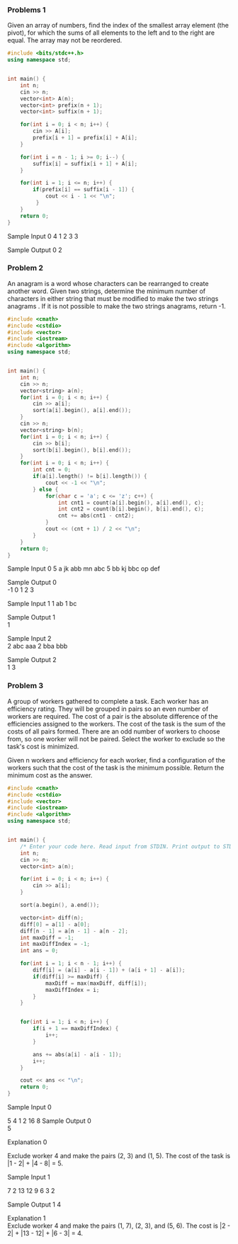 ### Problems 1
Given an array of numbers, find the index of the smallest array element (the pivot), for which the sums of all elements to the left and to the right are equal. The array may not be reordered.

```cpp
#include <bits/stdc++.h>
using namespace std;


int main() {
    int n;
    cin >> n;
    vector<int> A(n);
    vector<int> prefix(n + 1);
    vector<int> suffix(n + 1);

    for(int i = 0; i < n; i++) {
        cin >> A[i];
        prefix[i + 1] = prefix[i] + A[i];
    }    

    for(int i = n - 1; i >= 0; i--) {
        suffix[i] = suffix[i + 1] + A[i];
    }

    for(int i = 1; i <= n; i++) {
        if(prefix[i] == suffix[i - 1]) {
            cout << i - 1 << "\n";
         }
    }
    return 0;
}
```

Sample Input 0
4
1 2 3 3

Sample Output 0
2

### Problem 2 
An anagram is a word whose characters can be rearranged to create another word. Given two strings, determine the minimum number of characters in either string that must be modified to make the two strings anagrams . If it is not possible to make the two strings anagrams, return -1.

```cpp
#include <cmath>
#include <cstdio>
#include <vector>
#include <iostream>
#include <algorithm>
using namespace std;


int main() {
    int n;
    cin >> n;
    vector<string> a(n);
    for(int i = 0; i < n; i++) {
        cin >> a[i];
        sort(a[i].begin(), a[i].end());
    }
    cin >> n;
    vector<string> b(n);
    for(int i = 0; i < n; i++) {
        cin >> b[i];
        sort(b[i].begin(), b[i].end());
    }
    for(int i = 0; i < n; i++) {
        int cnt = 0;
        if(a[i].length() != b[i].length()) {
            cout << -1 << "\n";
        } else {
            for(char c = 'a'; c <= 'z'; c++) {
                int cnt1 = count(a[i].begin(), a[i].end(), c);
                int cnt2 = count(b[i].begin(), b[i].end(), c);
                cnt += abs(cnt1 - cnt2);
            }
            cout << (cnt + 1) / 2 << "\n";
        }
    }   
    return 0;
}
```

Sample Input 0
5
a jk abb mn abc
5
bb kj bbc op def

Sample Output 0  
-1
0
1
2
3

Sample Input 1 
1
ab
1
bc

Sample Output 1   
1


Sample Input 2   
2
abc
aaa
2
bba
bbb

Sample Output 2   
1
3

### Problem 3 
A group of workers gathered to complete a task. Each worker has an efficiency rating. They will be grouped in pairs so an even number of workers are required. The cost of a pair is the absolute difference of the efficiencies assigned to the workers. The cost of the task is the sum of the costs of all pairs formed. There are an odd number of workers to choose from, so one worker will not be paired. Select the worker to exclude so the task's cost is minimized.

Given n workers and efficiency for each worker, find a configuration of the workers such that the cost of the task is the minimum possible. Return the minimum cost as the answer.

```cpp
#include <cmath>
#include <cstdio>
#include <vector>
#include <iostream>
#include <algorithm>
using namespace std;


int main() {
    /* Enter your code here. Read input from STDIN. Print output to STDOUT */
    int n;
    cin >> n;
    vector<int> a(n);

    for(int i = 0; i < n; i++) {
        cin >> a[i];
    }

    sort(a.begin(), a.end());

    vector<int> diff(n);
    diff[0] = a[1] - a[0];
    diff[n - 1] = a[n - 1] - a[n - 2];
    int maxDiff = -1;
    int maxDiffIndex = -1;
    int ans = 0;

    for(int i = 1; i < n - 1; i++) {
        diff[i] = (a[i] - a[i - 1]) + (a[i + 1] - a[i]);
        if(diff[i] >= maxDiff) {
            maxDiff = max(maxDiff, diff[i]);
            maxDiffIndex = i;
        }
    }


    for(int i = 1; i < n; i++) {
        if(i + 1 == maxDiffIndex) {
            i++;
        }

        ans += abs(a[i] - a[i - 1]);
        i++;
    }

    cout << ans << "\n";
    return 0;
}

```

Sample Input 0     

5
4
1
2
16
8
Sample Output 0   
5

Explanation 0

Exclude worker 4 and make the pairs (2, 3) and (1, 5). The cost of the task is |1 - 2| + |4 - 8| = 5.

Sample Input 1 

7
2
13
12
9
6
3
2

Sample Output 1
4

Explanation 1   
Exclude worker 4 and make the pairs (1, 7), (2, 3), and (5, 6). The cost is |2 - 2| + |13 - 12| + |6 - 3| = 4.